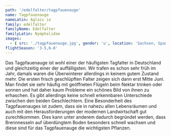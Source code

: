 ```yaml
---
path: '/edelfalter/tagpfauenauge'
name: Tagpfauenauge
nameLatin: Aglais io
family: edelfalter
familyName: Edelfalter
familyLatin: Nymphalidae
images:
  - { src: './tagpfauenauge.jpg', gender: 'u', location: 'Sachsen, Spaargebirge', author: Georg, date: '2016-07-10' }
flightSeason: '3-5,6-8'
---
```


Das Tagpfauenauge ist wohl einer der häufigsten Tagfalter in Deutschland und gleichzeitig einer der auffälligsten. Wir trafen es schon sehr früh im Jahr, damals waren die Überwinterer allerdings in keinem gutem Zustand mehr. Die ersten frisch geschlüpften Falter zeigen sich dann erst Mitte Juni. Man findet sie sehr häufig mit geöffneten Flügeln beim Nektar trinken oder sonnen und hat daher kaum Probleme ein schönes Bild von ihnen zu erhaschen. Es gibt allerdings keine schnell erkennbaren Unterschiede zwischen den beiden Geschlechtern. Eine Besonderheit des Tagpfauenauges ist zudem, dass sie in nahezu allen Lebensräumen und auch mit den Herausforderungen der modernen Landwirtschaft gut zurechtkommen. Dies kann unter anderem dadurch begründet werden, dass Brennnesseln auf überdüngtem Boden besonders schnell wachsen und diese sind für das Tagpfauenauge die wichtigsten Pflanzen.
